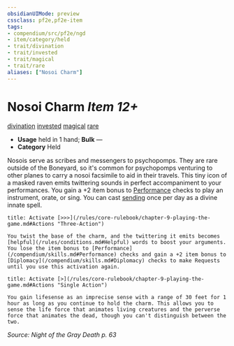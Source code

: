 ```yaml
---
obsidianUIMode: preview
cssclass: pf2e,pf2e-item
tags:
- compendium/src/pf2e/ngd
- item/category/held
- trait/divination
- trait/invested
- trait/magical
- trait/rare
aliases: ["Nosoi Charm"]
---
```

# Nosoi Charm *Item 12+*  
[divination](/rules/traits/divination.md)  [invested](/rules/traits/invested.md)  [magical](/rules/traits/magical.md)  [rare](/rules/traits/rare.md)  

- **Usage** held in 1 hand; **Bulk** —
- **Category** Held

Nosois serve as scribes and messengers to psychopomps. They are rare outside of the Boneyard, so it's common for psychopomps venturing to other planes to carry a nosoi facsimile to aid in their travels. This tiny icon of a masked raven emits twittering sounds in perfect accompaniment to your performances. You gain a +2 item bonus to [Performance](/compendium/skills.md#Performance) checks to play an instrument, orate, or sing. You can cast [sending](/compendium/spells/sending.md) once per day as a divine innate spell.

```ad-embed-ability
title: Activate [>>>](/rules/core-rulebook/chapter-9-playing-the-game.md#Actions "Three-Action")

You twist the base of the charm, and the twittering it emits becomes [helpful](/rules/conditions.md#Helpful) words to boost your arguments. You lose the item bonus to [Performance](/compendium/skills.md#Performance) checks and gain a +2 item bonus to [Diplomacy](/compendium/skills.md#Diplomacy) checks to make Requests until you use this activation again.
```

```ad-embed-ability
title: Activate [>](/rules/core-rulebook/chapter-9-playing-the-game.md#Actions "Single Action")

You gain lifesense as an imprecise sense with a range of 30 feet for 1 hour as long as you continue to hold the charm. This allows you to sense the life force that animates living creatures and the perverse force that animates the dead, though you can't distinguish between the two.
```

*Source: Night of the Gray Death p. 63*